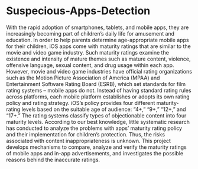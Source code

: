 # Suspecious-Apps-Detection
With the rapid adoption of smartphones, tablets, and mobile apps, they are increasingly becoming part of children’s daily life for amusement and education. In order to help parents determine age-appropriate mobile apps for their children, iOS apps come with maturity ratings that are similar to the movie and video game industry. Such maturity ratings examine the existence and intensity of mature themes such as mature content, violence, offensive language, sexual content, and drug usage within each app. However, movie and video game industries have official rating organizations such as the Motion Picture Association of America (MPAA) and Entertainment Software Rating Board (ESRB), which set standards for film rating systems – mobile apps do not. Instead of having standard rating rules across platforms, each mobile platform establishes or adopts its own rating policy and rating strategy. iOS’s policy provides four different maturity-rating levels based on the suitable age of audience: “4+,” “9+,” “12+,” and “17+.” The rating systems classify types of objectionable content into four maturity levels. According to our best knowledge, little systematic research has conducted to analyze the problems with apps’ maturity rating policy and their implementation for children’s protection. Thus, the risks associated with content inappropriateness is unknown. This project develops mechanisms to compare, analyze and verify the maturity ratings of mobile apps and in-app advertisements, and investigates the possible reasons behind the inaccurate ratings.
